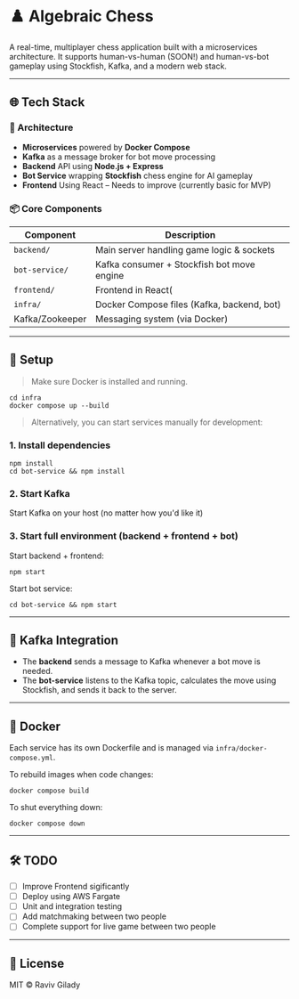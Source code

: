 # ♟️ Algebraic Chess

A real-time, multiplayer chess application built with a microservices architecture. It supports human-vs-human (SOON!) and human-vs-bot gameplay using Stockfish, Kafka, and a modern web stack.

---

## 🌐 Tech Stack

### 🧩 Architecture
- **Microservices** powered by **Docker Compose**
- **Kafka** as a message broker for bot move processing
- **Backend** API using **Node.js + Express**
- **Bot Service** wrapping **Stockfish** chess engine for AI gameplay
- **Frontend** Using React – Needs to improve (currently basic for MVP)

### 📦 Core Components

| Component      | Description                                |
|----------------|--------------------------------------------|
| `backend/`     | Main server handling game logic & sockets  |
| `bot-service/` | Kafka consumer + Stockfish bot move engine |
| `frontend/`    | Frontend in React(                         |
| `infra/`       | Docker Compose files (Kafka, backend, bot) |
| Kafka/Zookeeper| Messaging system (via Docker)              |

---

## 🚀 Setup

> Make sure Docker is installed and running.

```
cd infra
docker compose up --build
```
> Alternatively, you can start services manually for development:
### 1. Install dependencies

```
npm install
cd bot-service && npm install
```
### 2. Start Kafka

Start Kafka on your host (no matter how you'd like it)


### 3. Start full environment (backend + frontend + bot)

Start backend + frontend:

```
npm start
```

Start bot service:

```
cd bot-service && npm start
```

---

## 📡 Kafka Integration

- The **backend** sends a message to Kafka whenever a bot move is needed.
- The **bot-service** listens to the Kafka topic, calculates the move using Stockfish, and sends it back to the server.

---

## 🐳 Docker

Each service has its own Dockerfile and is managed via `infra/docker-compose.yml`.

To rebuild images when code changes:

```
docker compose build
```

To shut everything down:

```
docker compose down
```

---

## 🛠️ TODO

- [ ] Improve Frontend sigificantly
- [ ] Deploy using AWS Fargate
- [ ] Unit and integration testing
- [ ] Add matchmaking between two people
- [ ] Complete support for live game between two people

---

## 📄 License

MIT © Raviv Gilady
